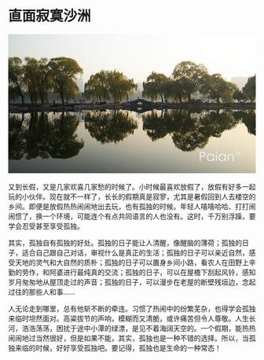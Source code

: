 # 直面寂寞沙洲

![寂静之美](images/jingmei.jpg)

又到长假，又是几家欢喜几家愁的时候了。小时候最喜欢放假了，放假有好多一起玩的小伙伴。现在就不一样了，长长的假期真是寂寥，尤其是暑假回到人去楼空的乡间。即便是放假热热闹闹地出去玩，也有孤独的时候。年轻人嘻嘻哈哈、打打闹闹惯了，换一个环境，可能连个有点共同语言的人也没有。这时，千万别浮躁，要学会忍受甚至享受孤独。

其实，孤独自有孤独的好处。孤独的日子能让人清醒，像醒脑的薄荷；孤独的日子，适合自己跟自己对话，审视什么是真正的生活；孤独的日子可以亲近自然，感受天地的灵气和大自然的质朴；孤独的日子可以置身乡间小路，看农人在田野上辛勤的劳作，和阿婆进行最纯真的交流；孤独的日子，可以在屋檐下刮起风铃，感知岁月匆匆地从屋顶走过的声音；孤独的日子，可以漫步在老屋的断壁残垣边，念起过往的那些人和事……

人无论走到哪里，总有他斩不断的牵连。习惯了热闹中的纷繁芜杂，也得学会孤独来临时坦然面对。高粱拔节的声响，模糊而又清脆，或许痛苦但令人尊敬。人生长河，浩浩荡荡，困扰于途中小潭的绿漂，是见不着海阔天空的。一个假期，能热热闹闹地过当然很好，但是如果不能，其实，孤独也是一种不错的选择。所以，当孤独来临的时候，好好享受孤独吧。要记得，孤独也是生命的一种常态！


